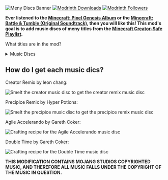 ![Meny Discs Banner](https://cdn.modrinth.com/data/cached_images/bdd86cd297cd305adaf93050488e2e01a219f647.png)
[![Modrinth Downloads](https://img.shields.io/modrinth/dt/oGJVu75Z?style=plastic&label=Modrinth%20Downloads&color=04cc4c)](https://modrinth.com/mod/meny-discs/versions)
[![Modrinth Followers](https://img.shields.io/modrinth/followers/oGJVu75Z?style=plastic&label=Modrinth%20Followers&color=ff8496)](https://modrinth.com/mod/meny-discs)

**Ever listened to the [Minecraft: Pixel Genesis Album](https://open.spotify.com/album/3pv30z3VATTE260rWIhWdE?si=HIbUAmlITFe-LYuEuIgrRg) or the [Minecraft: Battle & Tumble (Original Soundtrack)](https://open.spotify.com/album/17T3bbZXPaGaKKQfDPTDhc?si=EOm1SfTdRreiqQaGFMDItA), then you will like this! This mod's goal is to add music discs of meny titles from the [Minecraft Creator-Safe Playlist](https://open.spotify.com/playlist/5T4KWhz9Q8r98skQBimtlH?si=0f8c11e5214b46fc).**

What titles are in the mod?

<details>
<summary>Music Discs</summary>

[Creator Remix by leon chang](https://open.spotify.com/track/2HLpPvix8g93bdCS4YTd4h?si=c350821ce2894b52)

[Precipice Remix by Hyper Potions](https://open.spotify.com/track/5YugJI5LNGyWfp72ezwLUY?si=84eebf0f252e4891)

[Agile Accelerando by Gareth Coker](https://open.spotify.com/track/7wcKrpOzIZ7rI3wkn1Vxyq?si=c4be23b3e1264243)

[Double Time by Gareth Coker](https://open.spotify.com/track/4Hbh0oYptAz35Qqo8SDScJ?si=5b393d7bcf2f4a86)

</details>

## How do I get each music dics?

Creator Remix by leon chang:

![Smelt the creator music disc to get the creator remix music disc](https://cdn.modrinth.com/data/cached_images/2bb41e04da7a53a73fb741ebbfa741d8e9279d3c.png)

Precipice Remix by Hyper Potions:

![Smelt the precipice music disc to get the precipice remix music disc](https://cdn.modrinth.com/data/cached_images/18eafc44d981ee2f76d813c1e00eb34f9e472efe.png)

Agile Accelerando by Gareth Coker:

![Crafting recipe for the Agile Accelerando music disc](https://cdn.modrinth.com/data/cached_images/828df716424a7b7e7fd634a5220f1c8dd03ab35d.png)

Double Time by Gareth Coker:

![Crafting recipe for the Double Time music disc](https://cdn.modrinth.com/data/cached_images/8dbd96b2ad82bf57cf2dea812c61a72f3a698b30.png)

**THIS MODIFICATION CONTAINS MOJANG STUDIOS COPYRIGHTED MUSIC, AND THEREFORE ALL MUSIC FALLS UNDER THE COPYRIGHT OF THE MUSIC IN QUESTION.**
